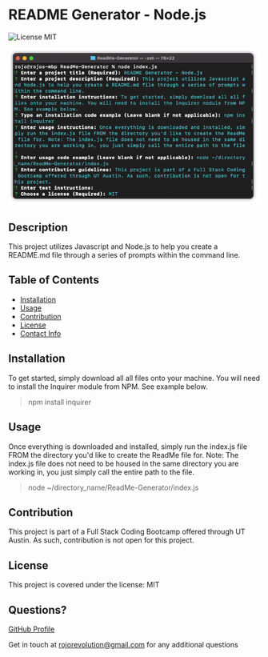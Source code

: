 # README Generator - Node.js

![License MIT](https://img.shields.io/badge/License-MIT-Success)

![Product Example](./images/terminal.png)

##  Description
This project utilizes Javascript and Node.js to help you create a README.md file through a series of prompts within the command line.
##  Table of Contents
* [Installation](#Installation)
* [Usage](#Usage)
* [Contribution](#Contribution)
* [License](#License)
* [Contact Info](#Questions?)

##  Installation
To get started, simply download all all files onto your machine. You will need to install the Inquirer module from NPM. See example below.
> npm install inquirer 

##  Usage
Once everything is downloaded and installed, simply run the index.js file FROM the directory you'd like to create the ReadMe file for. Note: The index.js file does not need to be housed in the same directory you are working in, you just simply call the entire path to the file.
> node ~/directory_name/ReadMe-Generator/index.js 

##  Contribution
This project is part of a Full Stack Coding Bootcamp offered through UT Austin. As such, contribution is not open for this project.
##  License
This project is covered under the license: MIT
##  Questions?

 [GitHub Profile](https://github.com/RojoRevolution)

Get in touch at rojorevolution@gmail.com for any additional questions
